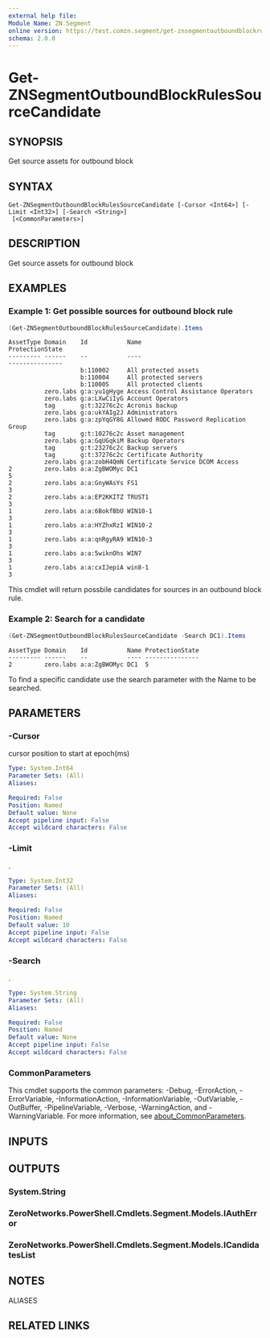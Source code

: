```yaml
---
external help file:
Module Name: ZN.Segment
online version: https://test.comzn.segment/get-znsegmentoutboundblockrulessourcecandidate
schema: 2.0.0
---
```


# Get-ZNSegmentOutboundBlockRulesSourceCandidate

## SYNOPSIS
Get source assets for outbound block

## SYNTAX

```
Get-ZNSegmentOutboundBlockRulesSourceCandidate [-Cursor <Int64>] [-Limit <Int32>] [-Search <String>]
 [<CommonParameters>]
```

## DESCRIPTION
Get source assets for outbound block

## EXAMPLES

### Example 1: Get possible sources for outbound block rule
```powershell
(Get-ZNSegmentOutboundBlockRulesSourceCandidate).Items
```

```output
AssetType Domain    Id           Name                                    ProtectionState
--------- ------    --           ----                                    ---------------
                    b:110002     All protected assets                    
                    b:110004     All protected servers                   
                    b:110005     All protected clients                   
          zero.labs g:a:yu1gHyge Access Control Assistance Operators     
          zero.labs g:a:LXwCiIyG Account Operators                       
          tag       g:t:32276c2c Acronis backup                          
          zero.labs g:a:ukYAIg2J Administrators                          
          zero.labs g:a:zpYqGY8G Allowed RODC Password Replication Group 
          tag       g:t:10276c2c Asset management                        
          zero.labs g:a:GqUGqkiM Backup Operators                        
          tag       g:t:23276c2c Backup servers                          
          tag       g:t:37276c2c Certificate Authority                   
          zero.labs g:a:zobH4QmN Certificate Service DCOM Access         
2         zero.labs a:a:ZgBWOMyc DC1                                     5
2         zero.labs a:a:GnyWAsYs FS1                                     3
2         zero.labs a:a:EP2KKITZ TRUST1                                  3
1         zero.labs a:a:6BokfBbU WIN10-1                                 3
1         zero.labs a:a:HYZhxRzI WIN10-2                                 3
1         zero.labs a:a:qnRgyRA9 WIN10-3                                 3
1         zero.labs a:a:5wiknOhs WIN7                                    3
1         zero.labs a:a:cxIJepiA win8-1                                  3
```

This cmdlet will return possbile candidates for sources in an outbound block rule.

### Example 2: Search for a candidate
```powershell
(Get-ZNSegmentOutboundBlockRulesSourceCandidate -Search DC1).Items
```

```output
AssetType Domain    Id           Name ProtectionState
--------- ------    --           ---- ---------------
2         zero.labs a:a:ZgBWOMyc DC1  5
```

To find a specific candidate use the search parameter with the Name to be searched.

## PARAMETERS

### -Cursor
cursor position to start at epoch(ms)

```yaml
Type: System.Int64
Parameter Sets: (All)
Aliases:

Required: False
Position: Named
Default value: None
Accept pipeline input: False
Accept wildcard characters: False
```

### -Limit
.

```yaml
Type: System.Int32
Parameter Sets: (All)
Aliases:

Required: False
Position: Named
Default value: 10
Accept pipeline input: False
Accept wildcard characters: False
```

### -Search
.

```yaml
Type: System.String
Parameter Sets: (All)
Aliases:

Required: False
Position: Named
Default value: None
Accept pipeline input: False
Accept wildcard characters: False
```

### CommonParameters
This cmdlet supports the common parameters: -Debug, -ErrorAction, -ErrorVariable, -InformationAction, -InformationVariable, -OutVariable, -OutBuffer, -PipelineVariable, -Verbose, -WarningAction, and -WarningVariable. For more information, see [about_CommonParameters](http://go.microsoft.com/fwlink/?LinkID=113216).

## INPUTS

## OUTPUTS

### System.String

### ZeroNetworks.PowerShell.Cmdlets.Segment.Models.IAuthError

### ZeroNetworks.PowerShell.Cmdlets.Segment.Models.ICandidatesList

## NOTES

ALIASES

## RELATED LINKS

